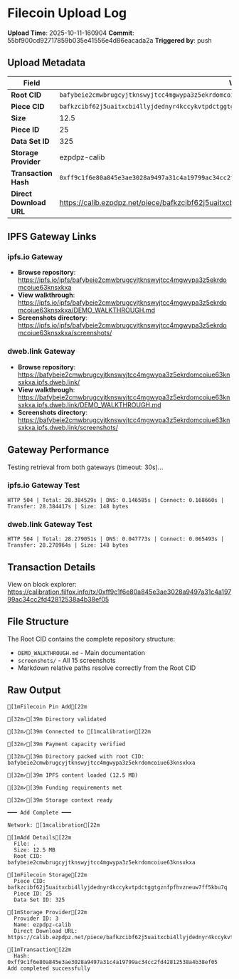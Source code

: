 # Filecoin Upload Log

**Upload Time**: 2025-10-11-160904
**Commit**: 55bf900cd92717859b035e41556e4d86eacada2a
**Triggered by**: push

## Upload Metadata

| Field | Value |
|-------|-------|
| **Root CID** | `bafybeie2cmwbrugcyjtknswyjtcc4mgwypa3z5ekrdomcoiue63knsxkxa` |
| **Piece CID** | `bafkzcibf62j5uaitxcbi4llyjdednyr4kccykvtpdctggtgznfpfhvzneuw7ff5kbu7q` |
| **Size** | 12.5 |
| **Piece ID** | 25 |
| **Data Set ID** | 325 |
| **Storage Provider** | ezpdpz-calib |
| **Transaction Hash** | `0xff9c1f6e80a845e3ae3028a9497a31c4a19799ac34cc2fd42812538a4b38ef05` |
| **Direct Download URL** | https://calib.ezpdpz.net/piece/bafkzcibf62j5uaitxcbi4llyjdednyr4kccykvtpdctggtgznfpfhvzneuw7ff5kbu7q |

## IPFS Gateway Links

### ipfs.io Gateway
- **Browse repository**: https://ipfs.io/ipfs/bafybeie2cmwbrugcyjtknswyjtcc4mgwypa3z5ekrdomcoiue63knsxkxa
- **View walkthrough**: https://ipfs.io/ipfs/bafybeie2cmwbrugcyjtknswyjtcc4mgwypa3z5ekrdomcoiue63knsxkxa/DEMO_WALKTHROUGH.md
- **Screenshots directory**: https://ipfs.io/ipfs/bafybeie2cmwbrugcyjtknswyjtcc4mgwypa3z5ekrdomcoiue63knsxkxa/screenshots/

### dweb.link Gateway
- **Browse repository**: https://bafybeie2cmwbrugcyjtknswyjtcc4mgwypa3z5ekrdomcoiue63knsxkxa.ipfs.dweb.link/
- **View walkthrough**: https://bafybeie2cmwbrugcyjtknswyjtcc4mgwypa3z5ekrdomcoiue63knsxkxa.ipfs.dweb.link/DEMO_WALKTHROUGH.md
- **Screenshots directory**: https://bafybeie2cmwbrugcyjtknswyjtcc4mgwypa3z5ekrdomcoiue63knsxkxa.ipfs.dweb.link/screenshots/

## Gateway Performance

Testing retrieval from both gateways (timeout: 30s)...

### ipfs.io Gateway Test
```
HTTP 504 | Total: 28.384529s | DNS: 0.146585s | Connect: 0.168660s | Transfer: 28.384417s | Size: 148 bytes
```

### dweb.link Gateway Test
```
HTTP 504 | Total: 28.279051s | DNS: 0.047773s | Connect: 0.065493s | Transfer: 28.278964s | Size: 148 bytes
```

## Transaction Details

View on block explorer: https://calibration.filfox.info/tx/0xff9c1f6e80a845e3ae3028a9497a31c4a19799ac34cc2fd42812538a4b38ef05

## File Structure

The Root CID contains the complete repository structure:
- `DEMO_WALKTHROUGH.md` - Main documentation
- `screenshots/` - All 15 screenshots
- Markdown relative paths resolve correctly from the Root CID

## Raw Output

```
[1mFilecoin Pin Add[22m

[32m✓[39m Directory validated

[32m✓[39m Connected to [1mcalibration[22m

[32m✓[39m Payment capacity verified

[32m✓[39m Directory packed with root CID: bafybeie2cmwbrugcyjtknswyjtcc4mgwypa3z5ekrdomcoiue63knsxkxa

[32m✓[39m IPFS content loaded (12.5 MB)

[32m✓[39m Funding requirements met

[32m✓[39m Storage context ready

━━━ Add Complete ━━━

Network: [1mcalibration[22m

[1mAdd Details[22m
  File: .
  Size: 12.5 MB
  Root CID: bafybeie2cmwbrugcyjtknswyjtcc4mgwypa3z5ekrdomcoiue63knsxkxa

[1mFilecoin Storage[22m
  Piece CID: bafkzcibf62j5uaitxcbi4llyjdednyr4kccykvtpdctggtgznfpfhvzneuw7ff5kbu7q
  Piece ID: 25
  Data Set ID: 325

[1mStorage Provider[22m
  Provider ID: 3
  Name: ezpdpz-calib
  Direct Download URL: https://calib.ezpdpz.net/piece/bafkzcibf62j5uaitxcbi4llyjdednyr4kccykvtpdctggtgznfpfhvzneuw7ff5kbu7q

[1mTransaction[22m
  Hash: 0xff9c1f6e80a845e3ae3028a9497a31c4a19799ac34cc2fd42812538a4b38ef05
Add completed successfully
```
